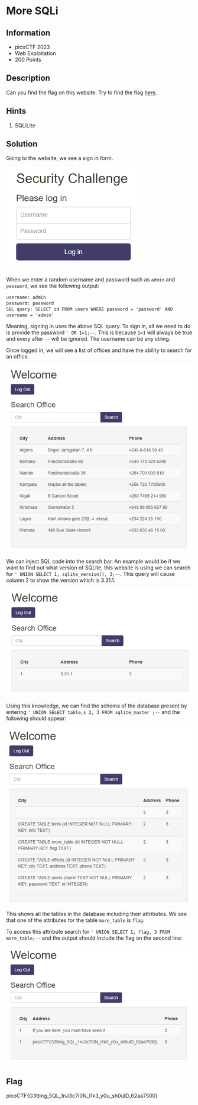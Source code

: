 # More SQLi

## Information

- picoCTF 2023
- Web Exploitation
- 200 Points

## Description

Can you find the flag on this website.
Try to find the flag [here](http://saturn.picoctf.net:55649/).

## Hints

1. SQLiLite

## Solution

Going to the website, we see a sign in form.

![initial webpage](images/initial.PNG)

When we enter a random username and password such as `admin` and `password`, we see the following output:

```
username: admin
password: password
SQL query: SELECT id FROM users WHERE password = 'password' AND username = 'admin'
```

Meaning, signing in uses the above SQL query. To sign in, all we need to do is provide the password `' OR 1=1;--`. This is because `1=1` will always be true and every after `--` will be ignored. The username can be any string.

Once logged in, we will see a list of offices and have the ability to search for an office.

![office list and search bar](images/office_search.PNG)

We can inject SQL code into the search bar. An example would be if we want to find out what version of SQLite, this website is using we can search for `' UNION SELECT 1, sqlite_version(), 3;--`. This query will cause column 2 to show the version which is 3.31.1.

![version of sqlite shown in column 2 to be 3.31.1](images/version.PNG)

Using this knowledge, we can find the schema of the database present by entering `' UNION SELECT table,s 2, 3 FROM sqlite_master ;--` and the following should appear:

![schema of the database](images/schema.PNG)

This shows all the tables in the database including their attributes. We see that one of the attributes for the table `more_table` is `flag`.

To access this attribute search for `' UNION SELECT 1, flag, 3 FROM more_table;--` and the output should include the flag on the second line:

![flag](images/flag.PNG)

## Flag

picoCTF{G3tting_5QL_1nJ3c7I0N_l1k3_y0u_sh0ulD_62aa7500}
